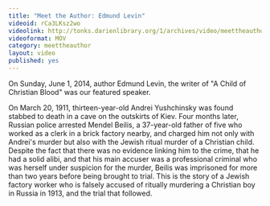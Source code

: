 ```yaml
---
title: "Meet the Author: Edmund Levin"
videoid: rCa3LKsz2wo
videolink: http://tonks.darienlibrary.org/1/archives/video/meettheauthor/20140601_edmund_levin.mov
videoformat: MOV
category: meettheauthor
layout: video
published: yes
---
```


On Sunday, June 1, 2014, author Edmund Levin, the writer of "A Child of Christian Blood" was our featured speaker. 

On March 20, 1911, thirteen-year-old Andrei Yushchinsky was found stabbed to death in a cave on the outskirts of Kiev. Four months later, Russian police arrested Mendel Beilis, a 37-year-old father of five who worked as a clerk in a brick factory nearby, and charged him not only with Andrei's murder but also with the Jewish ritual murder of a Christian child. Despite the fact that there was no evidence linking him to the crime, that he had a solid alibi, and that his main accuser was a professional criminal who was herself under suspicion for the murder, Beilis was imprisoned for more than two years before being brought to trial. This is the story of a Jewish factory worker who is falsely accused of ritually murdering a Christian boy in Russia in 1913, and the trial that followed.